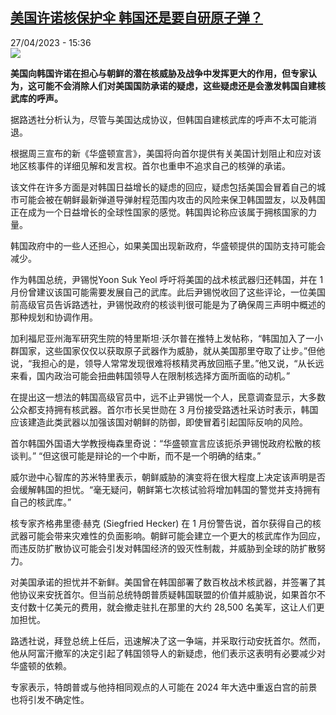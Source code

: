 <!--1682603102000-->
[美国许诺核保护伞 韩国还是要自研原子弹？](https://www.rfi.fr/cn/%E4%BA%9A%E6%B4%B2/20230427-%E7%BE%8E%E5%9B%BD%E8%AE%B8%E8%AF%BA%E6%A0%B8%E4%BF%9D%E6%8A%A4%E4%BC%9E-%E9%9F%A9%E5%9B%BD%E8%BF%98%E6%98%AF%E8%A6%81%E8%87%AA%E7%A0%94%E5%8E%9F%E5%AD%90%E5%BC%B9)
------

<div>27/04/2023 - 15:36</div><img src="https://s.rfi.fr/media/display/3c256bdc-e4f5-11ed-a95d-005056a90284/w:1280/p:16x9/AP23116643422992.jpg"><p><strong>美国向韩国许诺在担心与朝鲜的潜在核威胁及战争中发挥更大的作用，但专家认为，这可能不会消除人们对美国国防承诺的疑虑，这些疑虑还是会激发韩国自建核武库的呼声。                    </strong></p><div><p>据路透社分析认为，尽管与美国达成协议，但韩国自建核武库的呼声不太可能消退。</p><p>根据周三宣布的新《华盛顿宣言》，美国将向首尔提供有关美国计​​划阻止和应对该地区核事件的详细见解和发言权。首尔也重申不追求自己的核弹的承诺。</p><p>该文件在许多方面是对韩国日益增长的疑虑的回应，疑虑包括美国会冒着自己的城市可能会被在朝鲜最新弹道导弹射程范围内攻击的风险来保卫韩国盟友，以及韩国正在成为一个日益增长的全球性国家的感觉。韩国舆论称应该属于拥核国家的力量。</p><p>韩国政府中的一些人还担心，如果美国出现新政府，华盛顿提供的国防支持可能会减少。</p><p>作为韩国总统，尹锡悦Yoon Suk Yeol 呼吁将美国的战术核武器归还韩国，并在 1 月份曾建议该国可能需要发展自己的武库。此后尹锡悦收回了这些评论，一位美国前高级官员告诉路透社，尹锡悦政府的核谈判很可能是为了确保周三声明中概述的那种规划和协调作用。</p><p>加利福尼亚州海军研究生院的特里斯坦·沃尔普在推特上发帖称，“韩国加入了一小群国家，这些国家仅仅以获取原子武器作为威胁，就从美国那里夺取了让步。”但他说，“我担心的是，领导人常常发现很难将核精灵再放回瓶子里。”他又说，“从长远来看，国内政治可能会扭曲韩国领导人在限制核选择方面所面临的动机。”</p><p>在提出这一想法的韩国高级官员中，远不止尹锡悦一个人，民意调查显示，大多数公众都支持拥有核武器。首尔市长吴世勋在 3 月份接受路透社采访时表示，韩国应该建造此类武器以加强该国对朝鲜的防御，即使冒着引起国际反响的风险。</p><p>首尔韩国外国语大学教授梅森里奇说：“华盛顿宣言应该扼杀尹锡悦政府松散的核谈判。” “但这很可能是辩论的一个中断，而不是一个明确的结束。”</p><p>威尔逊中心智库的苏米特里表示，朝鲜威胁的演变将在很大程度上决定该声明是否会缓解韩国的担忧。“毫无疑问，朝鲜第七次核试验将增加韩国的警觉并支持拥有自己的核武库。”</p><p>核专家齐格弗里德·赫克 (Siegfried Hecker) 在 1 月份警告说，首尔获得自己的核武器可能会带来灾难性的负面影响。朝鲜可能会建立一个更大的核武库作为回应，而违反防扩散协议可能会引发对韩国经济的毁灭性制裁，并威胁到全球的防扩散努力。</p><p>对美国承诺的担忧并不新鲜。美国曾在韩国部署了数百枚战术核武器，并签署了其他协议来安抚首尔。但当前总统特朗普质疑韩国联盟的价值并威胁说，如果首尔不支付数十亿美元的费用，就会撤走驻扎在那里的大约 28,500 名美军，这让人们更加担忧。</p><p>路透社说，拜登总统上任后，迅速解决了这一争端，并采取行动安抚首尔。然而，他从阿富汗撤军的决定引起了韩国领导人的新疑虑，他们表示这表明有必要减少对华盛顿的依赖。</p><p>专家表示，特朗普或与他持相同观点的人可能在 2024 年大选中重返白宫的前景也将引发不确定性。</p><div data-selfpromo-newsletter></div><div data-selfpromo-app></div></div>
